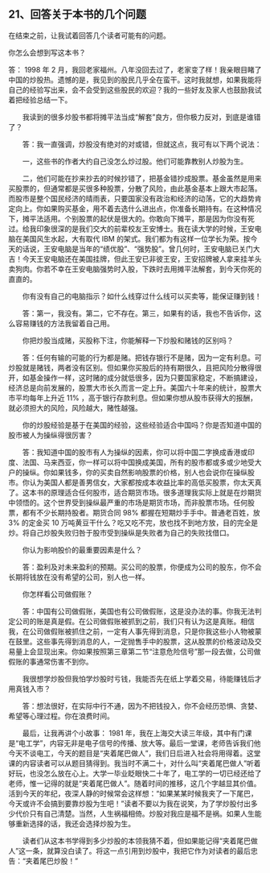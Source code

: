 ## 21、回答关于本书的几个问题

在结束之前，让我试着回答几个读者可能有的问题。

你怎么会想到写这本书？

答： 1998 年 2 月，我回老家福州。八年没回去过了，老家变了样！我亲眼目睹了中国的炒股热。遗憾的是，我见到的股民几乎全在蛮干。这时我就想，如果我能将自己的经验写出来，会不会受到这些股民的欢迎？我的一些好友及家人也鼓励我试着把经验总结一下。

　　我读到的很多炒股书都将摊平法当成“解套”良方，但你极力反对，到底是谁错了？

　　答：我一直强调，炒股没有绝对的对或错，但就这点，我可有以下两个说法：

　　一，这些书的作者大约自己没怎么炒过股。他们可能靠教别人炒股为生。

　　二，他们可能在抄来抄去的时候抄错了，把基金错抄成股票。基金虽然是用来买股票的，但通常都是买很多种股票，分散了风险，由此基金基本上跟大市起落。而股市是整个国民经济的晴雨表，只要国家没有政治和经济的动荡，它的大趋势肯定向上。你如果购买基金，用不着去选什么进出点，你准备长期持有。在这种情况下，摊平法适用。个别股票的起伏是很大的。你敢向下摊平，那是因为你没有死过。给我印象很深的是我们交大的前辈校友王安博士。我在读大学的时候，王安电脑在美国风生水起，大有取代 IBM 的架式。我们都为有这样一位学长为荣。按今天的话说，王安电脑是当年的“绩优股”、“强势股”。曾几何时，王安电脑已关门大吉！今天王安电脑还在美国挂牌，但此王安已非彼王安，王安招牌被人拿来挂羊头卖狗肉。你若不幸在王安电脑强势时入股，下跌时去用摊平法解套，到今天你死的直直的。

　　你有没有自己的电脑指示？如什么线穿过什么线可以买卖等，能保证赚到钱！

　　答：第一，我没有。第二，它不存在。第三，如果有的话，我也不告诉你，这么容易赚钱的方法我留着自己用。

　　你把炒股当成赌，买股称下注，你能解释一下炒股和赌钱的区别吗？

　　答：任何有输的可能的行为都是赌。把钱存银行不是赌，因为一定有利息。可炒股就是赌钱，两者没有区别。但如果你买股后的持有期很久，且把风险分散得很开，如基金操作一样，这时赌的成分就低很多，因为只要国家稳定，不断搞建设，经济总是向前发展的，股票大市长久而言一定上升。美国六十年来的统计，股票大市平均每年上升近 11% ，高于银行存款利息。但如果你想从股市获得大的报酬，就必须担大的风险，风险越大，赌性越强。

　　你的炒股经验是基于在美国的经验，这些经验适合中国吗？你是否知道中国的股市被人为操纵得很厉害？

　　答：我知道中国的股市有人为操纵的因素，你可以将中国二字换成香港或印度、法国、马来西亚，你一样可以将中国换成美国，所有的股市都或多或少地受大户的操纵。你如果钱多，你的买卖自然影响股票的价格，别人也会说你在操纵股市。你认为美国人都是善男信女，大家都按成本收益比率的高低买股票，你太天真了。这本书的原理适合任何股市，适合期货市场。很多道理我实际上就是在炒期货中领悟的。这个世界受到操纵最严重的市场是期货市场，而非股票市场。任何股票，都有不少长期持股者。期货合同 98% 都握在短期炒手手中。普通老百姓，放 3% 的定金买 10 万吨黄豆干什么？吃又吃不完，放也找不到地方放，目的完全是炒。将自己炒股失败归咎于股市受到操纵是失败者为自己的失败找借口。

　　你认为影响股价的最重要因素是什么？

　　答：盈利及对未来盈利的预期。买公司的股票，你便成为公司的股东，你不会长期将钱放在没有希望的公司，别人也一样。

　　你怎样看公司做假账？

　　答：中国有公司做假账，美国也有公司做假账，这是没办法的事。你我无法判定公司的账是真是假。在公司做假账被抓到之前，我们只有认为这是真账。相信我，在公司做假账被抓住之前，一定有人事先得到消息，只是你我这些小人物被蒙在鼓里。这些事先得到消息的人，一定抛售手中的股票，这从股票的价格波动及交易量上会显现出来。你如果按照第三章第二节“注意危险信号”那一段去做，公司做假账的事通常伤害不到你。

　　我很想学炒股但我怕学炒股时亏钱，我能否先在纸上学着交易，待能赚钱后才用真钱入市？

　　答：想法很好，在实际中行不通，因为不把钱投入，你不会经历恐惧、贪婪、希望等心理过程。你在浪费时间。

　　最后，让我再讲个小故事： 1981 年，我在上海交大读三年级，其中有门课是“电工学”，内容无非是电子信号的传播、放大等。最后一堂课，老师告诉我们他今天不谈电工，今天的题目是“夹着尾巴做人”，我们日后进入社会将用得着。这堂课的内容读者可以从题目猜得到。我当时不满二十，对什么叫“夹着尾巴做人”听着好玩，也没怎么放在心上。大学一毕业眨眼快二十年了，电工学的一切已经还给了老师，惟一记得的就是“夹着尾巴做人”。随着时间的推移，这几个字越显其价值。活到今天的年纪，夜深人静的时候常会这样想：“如果某某时候我夹了一下尾巴，今天或许不会搞到要靠炒股为生吧！”读者不要以为我在说笑，为了学炒股付出多少代价只有自己清楚。当然，人生祸福相倚。炒股对我应是福不是祸。如果人生能够重新选择的话，我还会选择炒股为生。

　　读者们从这本书学得到多少炒股的本领我猜不着，但如果能记得“夹着尾巴做人”这一条，就算没白读了。将这一点引用到炒股中，我把它作为对读者的最后忠告：“夹着尾巴炒股！”
